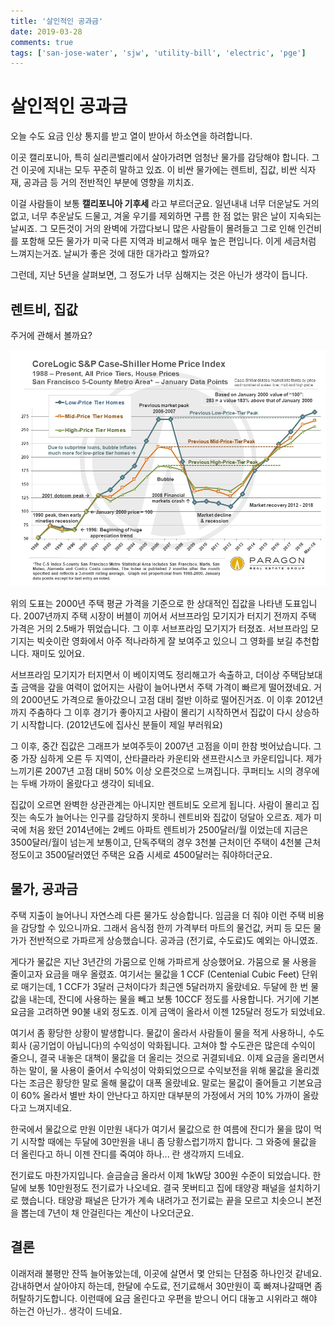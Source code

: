 ```yaml
---
title: '살인적인 공과금'
date: 2019-03-28
comments: true
tags: ['san-jose-water', 'sjw', 'utility-bill', 'electric', 'pge']
---
```


# 살인적인 공과금

오늘 수도 요금 인상 통지를 받고 열이 받아서 하소연을 하려합니다.

이곳 캘리포니아, 특히 실리콘벨리에서 살아가려면 엄청난 물가를 감당해야 합니다.
그건 이곳에 지내는 모두 꾸준히 말하고 있죠. 이 비싼 물가에는 렌트비, 집값, 비싼
식자재, 공과금 등 거의 전반적인 부분에 영향을 끼치죠.

이걸 사람들이 보통 **캘리포니아 기후세** 라고 부르더군요. 일년내내 너무 더운날도
거의 없고, 너무 추운날도 드물고, 겨울 우기를 제외하면 구름 한 점 없는 맑은 날이
지속되는 날씨죠. 그 모든것이 거의 완벽에 가깝다보니 많은 사람들이 몰려들고 그로
인해 인건비를 포함해 모든 물가가 미국 다른 지역과 비교해서 매우 높은 편입니다.
이게 세금처럼 느껴지는거죠. 날씨가 좋은 것에 대한 대가라고 할까요?

그런데, 지난 5년을 살펴보면, 그 정도가 너무 심해지는 것은 아닌가 생각이 듭니다.

## 렌트비, 집값

주거에 관해서 볼까요?

![Case-Shiller Home Price Index](/media/blog/living/bayarea-homepriceindex.jpg)

위의 도표는 2000년 주택 평균 가격을 기준으로 한 상대적인 집값을 나타낸
도표입니다. 2007년까지 주택 시장이 버블이 끼어서 서브프라임 모기지가 터지기
전까지 주택 가격은 거의 2.5배가 뛰었습니다. 그 이후 서브프라임 모기지가 터졌죠.
서브프라임 모기지는 빅숏이란 영화에서 아주 적나라하게 잘 보여주고 있으니 그
영화를 보길 추천합니다. 재미도 있어요.

서브프라임 모기지가 터지면서 이 베이지역도 정리해고가 속출하고, 더이상
주택담보대출 금액을 갚을 여력이 없어지는 사람이 늘어나면서 주택 가격이 빠르게
떨어졌네요. 거의 2000년도 가격으로 돌아갔으니 고점 대비 절반 이하로 떨어진거죠.
이 이후 2012년까지 주춤하다 그 이후 경기가 좋아지고 사람이 몰리기 시작하면서
집값이 다시 상승하기 시작합니다. (2012년도에 집사신 분들이 제일 부러워요)

그 이후, 중간 집값은 그래프가 보여주듯이 2007년 고점을 이미 한참 벗어났습니다.
그 중 가장 심하게 오른 두 지역이, 산타클라라 카운티와 샌프란시스코 카운티입니다.
제가 느끼기론 2007년 고점 대비 50% 이상 오른것으로 느껴집니다. 쿠퍼티노 시의
경우에는 두배 가까이 올랐다고 생각이 되네요.

집값이 오르면 완벽한 상관관계는 아니지만 렌트비도 오르게 됩니다. 사람이 몰리고
집 짓는 속도가 늘어나는 인구를 감당하지 못하니 렌트비와 집값이 덩달아 오르죠.
제가 미국에 처음 왔던 2014년에는 2베드 아파트 렌트비가 2500달러/월 이었는데
지금은 3500달러/월이 넘는게 보통이고, 단독주택의 경우 3천불 근처이던 주택이
4천불 근처정도이고 3500달러였던 주택은 요즘 시세로 4500달러는 줘야하더군요.

## 물가, 공과금

주택 지출이 늘어나니 자연스레 다른 물가도 상승합니다. 임금을 더 줘야 이런 주택
비용을 감당할 수 있으니까요. 그래서 음식점 한끼 가격부터 마트의 물건값, 커피 등
모든 물가가 전반적으로 가파르게 상승했습니다. 공과금 (전기료, 수도료)도 예외는
아니였죠.

게다가 물값은 지난 3년간의 가뭄으로 인해 가파르게 상승했어요. 가뭄으로 물 사용을
줄이고자 요금을 매우 올렸죠. 여기서는 물값을 1 CCF (Centenial Cubic Feet) 단위로
매기는데, 1 CCF가 3달러 근처이다가 최근엔 5달러까지 올랐네요. 두달에 한 번
물값을 내는데, 잔디에 사용하는 물을 빼고 보통 10CCF 정도를 사용합니다. 거기에
기본요금을 고려하면 90불 내외 정도죠. 이게 금액이 올라서 이젠 125달러 정도가
되었네요.

여기서 좀 황당한 상황이 발생합니다. 물값이 올라서 사람들이 물을 적게 사용하니,
수도 회사 (공기업이 아닙니다)의 수익성이 악화됩니다. 고쳐야 할 수도관은
많은데 수익이 줄으니, 결국 내놓은 대책이 물값을 더 올리는 것으로 귀결되네요.
이제 요금을 올리면서 하는 말이, 물 사용이 줄어서 수익성이 악화되었으므로
수익보전을 위해 물값을 올리겠다는 조금은 황당한 말로 올해 물값이 대폭 올랐네요.
말로는 물값이 줄어들고 기본요금이 60% 올라서 별반 차이 안난다고 하지만 대부분의
가정에서 거의 10% 가까이 올랐다고 느껴지네요.

한국에서 물값으로 만원 이만원 내다가 여기서 물값으로 한 여름에 잔디가 물을 많이
먹기 시작할 때에는 두달에 30만원을 내니 좀 당황스럽기까지 합니다. 그 와중에
물값을 더 올린다고 하니 이젠 잔디를 죽여야 하나... 란 생각까지 드네요.

전기료도 마찬가지입니다. 슬금슬금 올라서 이제 1kW당 300원 수준이 되었습니다.
한달에 보통 10만원정도 전기료가 나오네요. 결국 못버티고 집에 태양광 패널을
설치하기로 했습니다. 태양광 패널은 단가가 계속 내려가고 전기료는 끝을 모르고
치솟으니 본전을 뽑는데 7년이 채 안걸린다는 계산이 나오더군요.

## 결론

이래저래 불평만 잔뜩 늘어놓았는데, 이곳에 살면서 몇 안되는 단점중 하나인것
같네요. 감내하면서 살아야지 하는데, 한달에 수도료, 전기료해서 30만원이 훅
빠져나갈때면 좀 허탈하기도합니다. 이런때에 요금 올린다고 우편을 받으니 어디
대놓고 시위라고 해야 하는건 아닌가.. 생각이 드네요.
